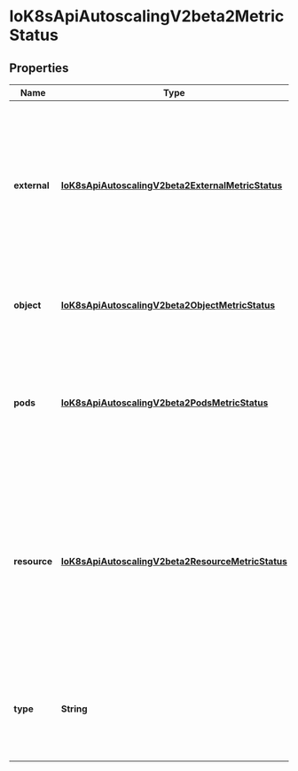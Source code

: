
# IoK8sApiAutoscalingV2beta2MetricStatus

## Properties
Name | Type | Description | Notes
------------ | ------------- | ------------- | -------------
**external** | [**IoK8sApiAutoscalingV2beta2ExternalMetricStatus**](IoK8sApiAutoscalingV2beta2ExternalMetricStatus.md) | external refers to a global metric that is not associated with any Kubernetes object. It allows autoscaling based on information coming from components running outside of cluster (for example length of queue in cloud messaging service, or QPS from loadbalancer running outside of cluster). |  [optional]
**object** | [**IoK8sApiAutoscalingV2beta2ObjectMetricStatus**](IoK8sApiAutoscalingV2beta2ObjectMetricStatus.md) | object refers to a metric describing a single kubernetes object (for example, hits-per-second on an Ingress object). |  [optional]
**pods** | [**IoK8sApiAutoscalingV2beta2PodsMetricStatus**](IoK8sApiAutoscalingV2beta2PodsMetricStatus.md) | pods refers to a metric describing each pod in the current scale target (for example, transactions-processed-per-second).  The values will be averaged together before being compared to the target value. |  [optional]
**resource** | [**IoK8sApiAutoscalingV2beta2ResourceMetricStatus**](IoK8sApiAutoscalingV2beta2ResourceMetricStatus.md) | resource refers to a resource metric (such as those specified in requests and limits) known to Kubernetes describing each pod in the current scale target (e.g. CPU or memory). Such metrics are built in to Kubernetes, and have special scaling options on top of those available to normal per-pod metrics using the \&quot;pods\&quot; source. |  [optional]
**type** | **String** | type is the type of metric source.  It will be one of \&quot;Object\&quot;, \&quot;Pods\&quot; or \&quot;Resource\&quot;, each corresponds to a matching field in the object. | 



